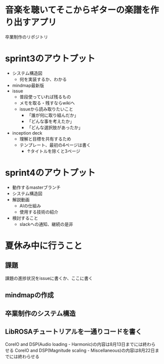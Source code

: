 # 音楽を聴いてそこからギターの楽譜を作り出すアプリ
卒業制作のリポジトリ
# sprint3のアウトプット
- システム構造図
  - 何を実装するか、わかる
- mindmap最新版  
- issue
  - 普段使っていれば残るもの
  - メモを取る・残すならwikiへ
  - issueから読み取りたいこと
    - 「誰が何に取り組んだか」
    - 「どんな事を考えたか」
    - 「どんな選択肢があったか」
- inception deck
  - 理解と目標を共有するため
  - テンプレート、最初の4ページは書く
    - ↑タイトルを除くと3ページ
# sprint4のアウトプット
- 動作するmasterブランチ
- システム構造図
- 解説動画
  - AIの仕組み
  - 使用する技術の紹介
- 検討すること
  - slackへの通知、継続の是非
# 夏休み中に行うこと
## 課題
課題の進捗状況をissueに書くか、ここに書く
## mindmapの作成
## 卒業制作のシステム構造
## LibROSAチュートリアルを一通りコードを書く
CoreIO and DSP(Audio loading - Harmonic)の内容は8月13日までには終わらせる
CoreIO and DSP(Magnitude scaling - Miscellaneous)の内容は8月22日までには終わらせる

